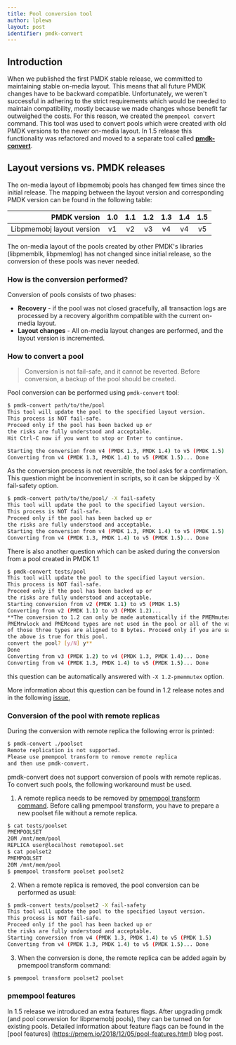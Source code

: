```yaml
---
title: Pool conversion tool
author: lplewa
layout: post
identifier: pmdk-convert
---
```


## Introduction

When we published the first PMDK stable release, we committed to maintaining
stable on-media layout. This means that all future PMDK
changes have to be backward compatible. Unfortunately, we weren't successful
in adhering to the strict requirements which would be needed to maintain
compatibility, mostly because we made changes whose benefit far outweighed
the costs. For this reason, we created the `pmempool convert` command. This tool was used to convert
pools which were created with old PMDK versions to the newer on-media layout.
In 1.5 release this functionality was refactored and moved to a separate tool
called [**pmdk-convert**](https://pmem.io/pmdk-convert/manpages/v1.5/pmdk-convert.1.html).

## Layout versions vs. PMDK releases

The on-media layout of libpmemobj pools has changed few times since the
initial release. The mapping between the layout version and corresponding PMDK
version can be found in the following table:

|              PMDK version | 1.0 | 1.1 | 1.2 | 1.3 | 1.4 | 1.5 |
|--------------------------:|:---:|:---:|:---:|:---:|:---:|:---:|
| Libpmemobj layout version |  v1 |  v2 |  v3 |  v4 |  v4 |  v5 |

The on-media layout of the pools created by other PMDK's libraries
(libpmemblk, libpmemlog) has not changed since initial release, so the
conversion of these pools was never needed.

### How is the conversion performed?

Conversion of pools consists of two phases:
- **Recovery** - if the pool was not closed gracefully,
all transaction logs are processed by a recovery algorithm compatible with the
current on-media layout.
- **Layout changes** - All on-media layout changes are performed, and the
layout version is incremented.

### How to convert a pool

> Conversion is not fail-safe, and it cannot
> be reverted. Before conversion, a backup of the pool should be created.

Pool conversion can be performed using `pmdk-convert` tool:

```bash
$ pmdk-convert path/to/the/pool
This tool will update the pool to the specified layout version.
This process is NOT fail-safe.
Proceed only if the pool has been backed up or
the risks are fully understood and acceptable.
Hit Ctrl-C now if you want to stop or Enter to continue.

Starting the conversion from v4 (PMDK 1.3, PMDK 1.4) to v5 (PMDK 1.5)
Converting from v4 (PMDK 1.3, PMDK 1.4) to v5 (PMDK 1.5)... Done
```

As the conversion process is not reversible, the tool asks for a confirmation.
This question might be inconvenient in scripts, so it can be skipped
by -X fail-safety option.

```bash
$ pmdk-convert path/to/the/pool/ -X fail-safety
This tool will update the pool to the specified layout version.
This process is NOT fail-safe.
Proceed only if the pool has been backed up or
the risks are fully understood and acceptable.
Starting the conversion from v4 (PMDK 1.3, PMDK 1.4) to v5 (PMDK 1.5)
Converting from v4 (PMDK 1.3, PMDK 1.4) to v5 (PMDK 1.5)... Done
```

There is also another question which can be asked during the conversion from
a pool created in PMDK 1.1

```bash
$ pmdk-convert tests/pool
This tool will update the pool to the specified layout version.
This process is NOT fail-safe.
Proceed only if the pool has been backed up or
the risks are fully understood and acceptable.
Starting conversion from v2 (PMDK 1.1) to v5 (PMDK 1.5)
Converting from v2 (PMDK 1.1) to v3 (PMDK 1.2)...
**The conversion to 1.2 can only be made automatically if the PMEMmutex,
PMEMrwlock and PMEMcond types are not used in the pool or all of the variables
of those three types are aligned to 8 bytes. Proceed only if you are sure that
the above is true for this pool.
convert the pool? [y/N] y**
Done
Converting from v3 (PMDK 1.2) to v4 (PMDK 1.3, PMDK 1.4)... Done
Converting from v4 (PMDK 1.3, PMDK 1.4) to v5 (PMDK 1.5)... Done
```
this question can be automatically answered with `-X 1.2-pmemmutex` option.

More information about this question can be found in 1.2 release notes and in
the following [issue](https://github.com/pmem/issues/issues/358),

### Conversion of the pool with remote replicas

During the conversion with remote replica the following error is printed:
```bash
$ pmdk-convert ./poolset
Remote replication is not supported.
Please use pmempool transform to remove remote replica
and then use pmdk-convert.
```
pmdk-convert does not support conversion of pools with remote replicas.
To convert such pools, the following workaround must be used.

1. A remote replica needs to be removed by [pmempool transform command](http://pmem.io/pmdk/manpages/linux/master/pmempool/pmempool-transform.1.html).
Before calling pmempool transform, you have to prepare a new poolset file
without a remote replica.
```bash
$ cat tests/poolset
PMEMPOOLSET
20M /mnt/mem/pool
REPLICA user@localhost remotepool.set
$ cat poolset2
PMEMPOOLSET
20M /mnt/mem/pool
$ pmempool transform poolset poolset2
```

2. When a remote replica is removed, the pool conversion can be
performed as usual:
```bash
$ pmdk-convert tests/poolset2 -X fail-safety
This tool will update the pool to the specified layout version.
This process is NOT fail-safe.
Proceed only if the pool has been backed up or
the risks are fully understood and acceptable.
Starting conversion from v4 (PMDK 1.3, PMDK 1.4) to v5 (PMDK 1.5)
Converting from v4 (PMDK 1.3, PMDK 1.4) to v5 (PMDK 1.5)... Done
```

3. When the conversion is done, the remote replica can be added again by
pmempool transform command:
```bash
$ pmempool transform poolset2 poolset
```

### pmempool features
In 1.5 release we introduced an extra features flags. After upgrading pmdk
(and pool conversion for libpmemobj pools), they can be turned on for
existing pools. Detailed information about feature flags can be found in
the [pool features] (https://pmem.io/2018/12/05/pool-features.html) blog post.
